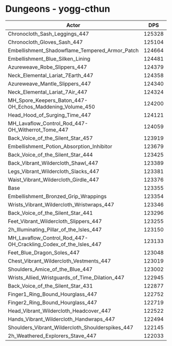 # Dungeons - yogg-cthun
| Actor | DPS | Increase |
|---|:---:|:---:|
|Chronocloth_Sash_Leggings_447|125328|1.60%|
|Chronocloth_Gloves_Sash_447|125104|1.42%|
|Embellishment_Shadowflame_Tempered_Armor_Patch|124664|1.06%|
|Embellishment_Blue_Silken_Lining|124481|0.91%|
|Azureweave_Robe_Slippers_447|124379|0.83%|
|Neck_Elemental_Lariat_7Earth_447|124358|0.81%|
|Azureweave_Mantle_Slippers_447|124340|0.80%|
|Neck_Elemental_Lariat_7Air_447|124324|0.79%|
|MH_Spore_Keepers_Baton_447-OH_Echos_Maddening_Volume_450|124200|0.69%|
|Head_Hood_of_Surging_Time_447|124121|0.62%|
|MH_Lavaflow_Control_Rod_447-OH_Witherrot_Tome_447|124059|0.57%|
|Back_Voice_of_the_Silent_Star_457|123919|0.46%|
|Embellishment_Potion_Absorption_Inhibitor|123679|0.26%|
|Back_Voice_of_the_Silent_Star_444|123425|0.06%|
|Back_Vibrant_Wildercloth_Shawl_447|123389|0.03%|
|Legs_Vibrant_Wildercloth_Slacks_447|123381|0.02%|
|Waist_Vibrant_Wildercloth_Girdle_447|123376|0.02%|
|Base|123355|0.00%|
|Embellishment_Bronzed_Grip_Wrappings|123354|0.00%|
|Wrists_Vibrant_Wildercloth_Wristwraps_447|123346|-0.01%|
|Back_Voice_of_the_Silent_Star_441|123296|-0.05%|
|Feet_Vibrant_Wildercloth_Slippers_447|123255|-0.08%|
|2h_Illuminating_Pillar_of_the_Isles_447|123150|-0.17%|
|MH_Lavaflow_Control_Rod_447-OH_Crackling_Codex_of_the_Isles_447|123133|-0.18%|
|Feet_Blue_Dragon_Soles_447|123048|-0.25%|
|Chest_Vibrant_Wildercloth_Vestments_447|123019|-0.27%|
|Shoulders_Amice_of_the_Blue_447|123002|-0.29%|
|Wrists_Allied_Wristguards_of_Time_Dilation_447|122945|-0.33%|
|Back_Voice_of_the_Silent_Star_431|122877|-0.39%|
|Finger1_Ring_Bound_Hourglass_447|122752|-0.49%|
|Finger2_Ring_Bound_Hourglass_447|122719|-0.52%|
|Head_Vibrant_Wildercloth_Headcover_447|122522|-0.68%|
|Hands_Vibrant_Wildercloth_Handwraps_447|122494|-0.70%|
|Shoulders_Vibrant_Wildercloth_Shoulderspikes_447|122145|-0.98%|
|2h_Weathered_Explorers_Stave_447|122033|-1.07%|
